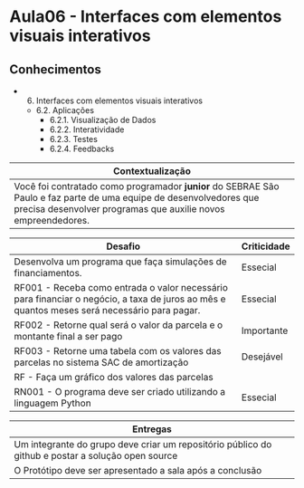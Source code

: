 # Aula06 - Interfaces com elementos visuais interativos 

## Conhecimentos
- 6. Interfaces com elementos visuais interativos 
    - 6.2. Aplicações 
        - 6.2.1. Visualização de Dados 
        - 6.2.2. Interatividade 
        - 6.2.3. Testes 
        - 6.2.4. Feedbacks 

|Contextualização|
|-|
|Você foi contratado como programador **junior** do SEBRAE São Paulo e faz parte de uma equipe de desenvolvedores que precisa desenvolver programas que auxilie novos empreendedores.|

|Desafio|Criticidade|
|-|-|
|Desenvolva um programa que faça simulações de financiamentos.|Essecial|
|RF001 - Receba como entrada o valor necessário para financiar o negócio, a taxa de juros ao mês e quantos meses será necessário para pagar.|Essecial|
|RF002 - Retorne qual será o valor da parcela e o montante final a ser pago|Importante|
|RF003 - Retorne uma tabela com os valores das parcelas no sistema SAC de amortização|Desejável|
|RF - Faça um gráfico dos valores das parcelas|
|RN001 - O programa deve ser criado utilizando a linguagem Python|Essecial|

|Entregas|
|-|
|Um integrante do grupo deve criar um repositório público do github e postar a solução open source|
|O Protótipo deve ser apresentado a sala após a conclusão|